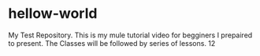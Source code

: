 # hellow-world
My Test Repository.
This is my mule tutorial video for begginers I prepaired to present.
The Classes will be followed by series of lessons.
12
